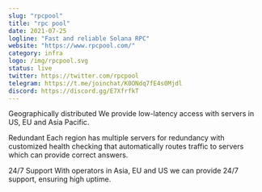 ```yaml
---
slug: "rpcpool"
title: "rpc pool"
date: 2021-07-25
logline: "Fast and reliable Solana RPC"
website: "https://www.rpcpool.com/"
category: infra
logo: /img/rpcpool.svg
status: live
twitter: https://twitter.com/rpcpool
telegram: https://t.me/joinchat/K0ONdq7fE4s0Mjdl
discord: https://discord.gg/E7XfrfkT
---
```


Geographically distributed
We provide low-latency access with servers in US, EU and Asia Pacific.

Redundant
Each region has multiple servers for redundancy with customized health checking that automatically routes traffic to servers which can provide correct answers.

24/7 Support
With operators in Asia, EU and US we can provide 24/7 support, ensuring high uptime.
